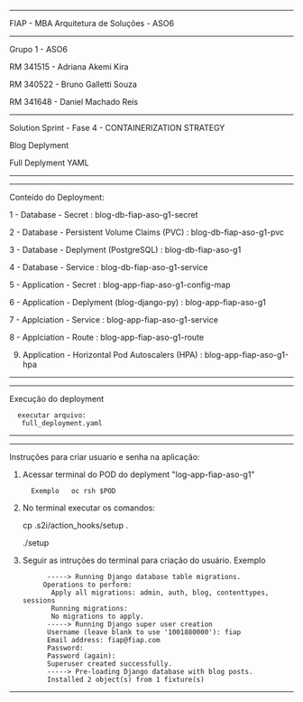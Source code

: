 
 -------------------------------------------------------------------------------------------------------------------------------
 
 FIAP - MBA Arquitetura de Soluções - ASO6
 
-------------------------------------------------------------------------------------------------------------------------------
 
 Grupo 1 - ASO6
 
 RM 341515 - Adriana Akemi Kira
 
 RM 340522 - Bruno Galletti Souza
 
 RM 341648 - Daniel Machado Reis
 
-------------------------------------------------------------------------------------------------------------------------------
 
 Solution Sprint - Fase 4 - CONTAINERIZATION STRATEGY
 
 Blog Deplyment
 
 Full Deplyment YAML
 
-------------------------------------------------------------------------------------------------------------------------------
 
 
-------------------------------------------------------------------------------------------------------------------------------
 
 Conteído do Deployment:

1 - Database - Secret : blog-db-fiap-aso-g1-secret

2 - Database - Persistent Volume Claims (PVC) : blog-db-fiap-aso-g1-pvc

3 - Database - Deplyment (PostgreSQL) : blog-db-fiap-aso-g1

4 - Database - Service :  blog-db-fiap-aso-g1-service

5 - Application - Secret : blog-app-fiap-aso-g1-config-map

6 - Application - Deplyment (blog-django-py) : blog-app-fiap-aso-g1

7 - Applciation - Service : blog-app-fiap-aso-g1-service

8 - Applciation - Route : blog-app-fiap-aso-g1-route

9. Application - Horizontal Pod Autoscalers (HPA) :  blog-app-fiap-aso-g1-hpa


-------------------------------------------------------------------------------------------------------------------------------

-------------------------------------------------------------------------------------------------------------------------------
  Execução do deployment

      executar arquivo: 
       full_deployment.yaml

 -------------------------------------------------------------------------------------------------------------------------------

 -------------------------------------------------------------------------------------------------------------------------------
  Instruções para criar usuario e senha na aplicação:
 
1. Acessar terminal do POD do deplyment "log-app-fiap-aso-g1"

         Exemplo   oc rsh $POD

2. No terminal executar os comandos:

      cp .s2i/action_hooks/setup .
      
      ./setup 	

3. Seguir as intruções do terminal para criação do usuário. Exemplo

             -----> Running Django database table migrations.
            Operations to perform:
              Apply all migrations: admin, auth, blog, contenttypes, sessions
              Running migrations:
              No migrations to apply.
             -----> Running Django super user creation
             Username (leave blank to use '1001880000'): fiap
             Email address: fiap@fiap.com
             Password: 
             Password (again): 
             Superuser created successfully.
             -----> Pre-loading Django database with blog posts.
             Installed 2 object(s) from 1 fixture(s)

-------------------------------------------------------------------------------------------------------------------------------

 	
 	
